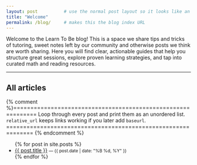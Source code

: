 ```yaml
---
layout: post          # use the normal post layout so it looks like an article
title: "Welcome"
permalink: /blog/     # makes this the blog index URL
---
```


Welcome to the Learn To Be blog! 
This is a space we share tips and tricks of tutoring, sweet notes left by our community and otherwise posts we think are worth sharing. Here you will find clear, actionable guides that help you structure great sessions, explore proven learning strategies, and tap into curated math and reading resources.

---

## All articles

{% comment %}=============================================================
  Loop through every post and print them as an unordered list.
  `relative_url` keeps links working if you later add `baseurl`.
 ============================================================== {% endcomment %}

<ul>
  {% for post in site.posts %}
    <li>
      <a href="{{ post.url | relative_url }}">{{ post.title }}</a>
      <small>— {{ post.date | date: "%B %d, %Y" }}</small>
    </li>
  {% endfor %}
</ul>